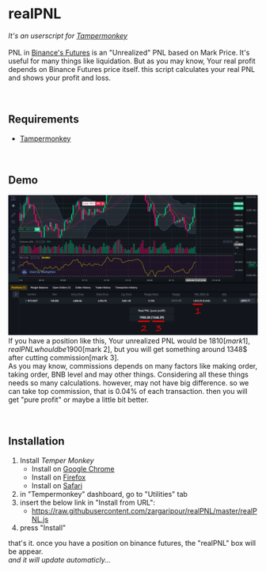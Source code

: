 # realPNL
*It's an userscript for [Tampermonkey](https://www.tampermonkey.net/)*  
<br/>
PNL in [Binance's Futures](https://www.binance.com/en/futures/) is an "Unrealized" PNL based on Mark Price. It's useful for many things like liquidation.
But as you may know, Your real profit depends on Binance Futures price itself. this script calculates your real PNL and shows your profit and loss.  
<br/><br/>
## Requirements
- [Tampermonkey](https://www.tampermonkey.net/)  
<br/><br/>
## Demo
![Real PNL](https://raw.githubusercontent.com/zargaripour/realPNL/master/demo.png)
If you have a position like this, Your unrealized PNL would be 1810$[mark 1], real PNL whould be 1900$[mark 2], but you will get something around 1348$ after cutting commission[mark 3].  
As you may know, commissions depends on many factors like making order, taking order, BNB level and may other things. Considering all these things needs so many calculations. however, may not have big difference. so we can take top commission, that is 0.04% of each transaction. then you will get "pure profit" or maybe a little bit better.  
<br/><br/>
## Installation
1. Install *Temper Monkey*
    * Install on [Google Chrome](https://chrome.google.com/webstore/detail/tampermonkey/dhdgffkkebhmkfjojejmpbldmpobfkfo) 
    * Install on [Firefox](https://addons.mozilla.org/en-US/firefox/addon/tampermonkey/) 
    * Install on [Safari](https://apps.apple.com/us/app/tampermonkey/id1482490089)
2. in "Tempermonkey" dashboard, go to "Utilities" tab
3. insert the below link in "Install from URL":   
    * https://raw.githubusercontent.com/zargaripour/realPNL/master/realPNL.js
4. press "Install"    

that's it. once you have a position on binance futures, the "realPNL" box will be appear.  
*and it will update automaticly...*  
<br/><br/>

